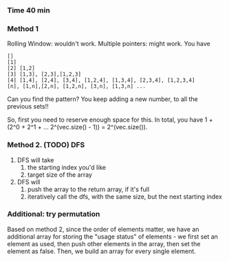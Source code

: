### Time 40 min

### Method 1
Rolling Window: wouldn't work. Multiple pointers: might work. 
You have 
```
[]
[1] 
[2] [1,2]
[3] [1,3], [2,3],[1,2,3]
[4] [1,4], [2,4], [3,4], [1,2,4], [1,3,4], [2,3,4], [1,2,3,4]
[n], [1,n],[2,n], [1,2,n], [3,n], [1,3,n] ...
```
Can you find the pattern? You keep adding a new number, to all the previous sets!!

So, first you need to reserve enough space for this. In total, you have 1 + (2^0 + 2^1 + ... 2^(vec.size() - 1)) = 2^(vec.size()). 

### Method 2.  (TODO) DFS
1. DFS will take 
    1. the starting index you'd like 
    2. target size of the array
2. DFS will 
    1. push the array to the return array, if it's  full 
    2. iteratively call the dfs, with the same size, but the next starting index
    
### Additional: try permutation
 Based on method 2, since the order of elements matter, we have an additional array for storing the "usage status" of elements - 
 we first set an element as used, then push other elements in the array, then set the element as false. 
 Then, we build an array for every single element.   